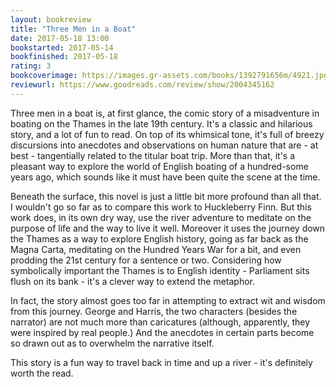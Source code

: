 ```yaml
---
layout: bookreview
title: "Three Men in a Boat"
date: 2017-05-18 13:00
bookstarted: 2017-05-14
bookfinished: 2017-05-18
rating: 3
bookcoverimage: https://images.gr-assets.com/books/1392791656m/4921.jpg
reviewurl: https://www.goodreads.com/review/show/2004345162
---
```


Three men in a boat is, at first glance, the comic story of a misadventure in boating on the Thames in the late 19th century. It's a classic and hilarious story, and a lot of fun to read. On top of its whimsical tone, it's full of breezy discursions into anecdotes and observations on human nature that are - at best - tangentially related to the titular boat trip. More than that, it's a pleasant way to explore the world of English boating of a hundred-some years ago, which sounds like it must have been quite the scene at the time.



Beneath the surface, this novel is just a little bit more profound than all that. I wouldn't go so far as to compare this work to Huckleberry Finn. But this work does, in its own dry way, use the river adventure to meditate on the purpose of life and the way to live it well. Moreover it uses the journey down the Thames as a way to explore English history, going as far back as the Magna Carta, meditating on the Hundred Years War for a bit, and even prodding the 21st century for a sentence or two. Considering how symbolically important the Thames is to English identity - Parliament sits flush on its bank - it's a clever way to extend the metaphor.



In fact, the story almost goes too far in attempting to extract wit and wisdom from this journey. George and Harris, the two characters (besides the narrator) are not much more than caricatures (although, apparently, they were inspired by real people.) And the anecdotes in certain parts become so drawn out as to overwhelm the narrative itself.



This story is a fun way to travel back in time and up a river - it's definitely worth the read.